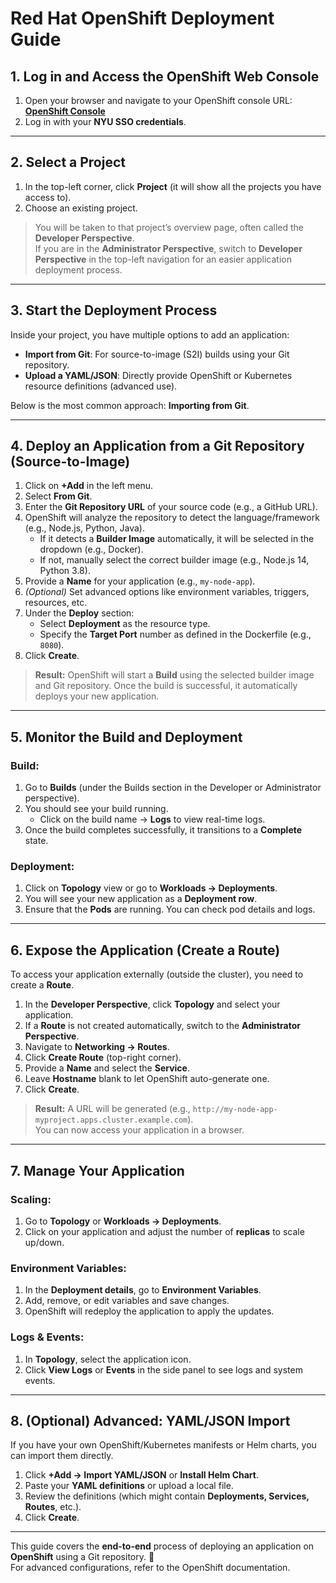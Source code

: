# Red Hat OpenShift Deployment Guide

## 1. Log in and Access the OpenShift Web Console
1. Open your browser and navigate to your OpenShift console URL:  
   **[OpenShift Console](https://console.cloud.rt.nyu.edu/)**
2. Log in with your **NYU SSO credentials**.

---

## 2. Select a Project
1. In the top-left corner, click **Project** (it will show all the projects you have access to).
2. Choose an existing project.

> You will be taken to that project’s overview page, often called the **Developer Perspective**.  
> If you are in the **Administrator Perspective**, switch to **Developer Perspective** in the top-left navigation for an easier application deployment process.

---

## 3. Start the Deployment Process
Inside your project, you have multiple options to add an application:
- **Import from Git**: For source-to-image (S2I) builds using your Git repository.
- **Upload a YAML/JSON**: Directly provide OpenShift or Kubernetes resource definitions (advanced use).

Below is the most common approach: **Importing from Git**.

---

## 4. Deploy an Application from a Git Repository (Source-to-Image)
1. Click on **+Add** in the left menu.
2. Select **From Git**.
3. Enter the **Git Repository URL** of your source code (e.g., a GitHub URL).
4. OpenShift will analyze the repository to detect the language/framework (e.g., Node.js, Python, Java).
   - If it detects a **Builder Image** automatically, it will be selected in the dropdown (e.g., Docker).
   - If not, manually select the correct builder image (e.g., Node.js 14, Python 3.8).
5. Provide a **Name** for your application (e.g., `my-node-app`).
6. *(Optional)* Set advanced options like environment variables, triggers, resources, etc.
7. Under the **Deploy** section:
   - Select **Deployment** as the resource type.
   - Specify the **Target Port** number as defined in the Dockerfile (e.g., `8080`).
8. Click **Create**.

> **Result:** OpenShift will start a **Build** using the selected builder image and Git repository. Once the build is successful, it automatically deploys your new application.

---

## 5. Monitor the Build and Deployment

### **Build:**
1. Go to **Builds** (under the Builds section in the Developer or Administrator perspective).
2. You should see your build running.  
   - Click on the build name → **Logs** to view real-time logs.
3. Once the build completes successfully, it transitions to a **Complete** state.

### **Deployment:**
1. Click on **Topology** view or go to **Workloads → Deployments**.
2. You will see your new application as a **Deployment row**.
3. Ensure that the **Pods** are running. You can check pod details and logs.

---

## 6. Expose the Application (Create a Route)
To access your application externally (outside the cluster), you need to create a **Route**.

1. In the **Developer Perspective**, click **Topology** and select your application.
2. If a **Route** is not created automatically, switch to the **Administrator Perspective**.
3. Navigate to **Networking → Routes**.
4. Click **Create Route** (top-right corner).
5. Provide a **Name** and select the **Service**.
6. Leave **Hostname** blank to let OpenShift auto-generate one.
7. Click **Create**.

> **Result:** A URL will be generated (e.g., `http://my-node-app-myproject.apps.cluster.example.com`).  
> You can now access your application in a browser.

---

## 7. Manage Your Application

### **Scaling:**
1. Go to **Topology** or **Workloads → Deployments**.
2. Click on your application and adjust the number of **replicas** to scale up/down.

### **Environment Variables:**
1. In the **Deployment details**, go to **Environment Variables**.
2. Add, remove, or edit variables and save changes.
3. OpenShift will redeploy the application to apply the updates.

### **Logs & Events:**
1. In **Topology**, select the application icon.
2. Click **View Logs** or **Events** in the side panel to see logs and system events.

---

## 8. (Optional) Advanced: YAML/JSON Import
If you have your own OpenShift/Kubernetes manifests or Helm charts, you can import them directly.

1. Click **+Add → Import YAML/JSON** or **Install Helm Chart**.
2. Paste your **YAML definitions** or upload a local file.
3. Review the definitions (which might contain **Deployments, Services, Routes**, etc.).
4. Click **Create**.

---

This guide covers the **end-to-end** process of deploying an application on **OpenShift** using a Git repository. 🚀  
For advanced configurations, refer to the OpenShift documentation.
